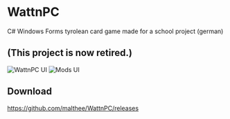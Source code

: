 # WattnPC
C# Windows Forms tyrolean card game made for a school project (german)


## (This project is now retired.)

![WattnPC UI](https://i.imgur.com/uF6IcKF.png)
![Mods UI](https://i.imgur.com/rVtoLlV.png)

## Download
https://github.com/malthee/WattnPC/releases

